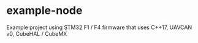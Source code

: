 # example-node
Example project using STM32 F1 / F4 firmware that uses C++17, UAVCAN v0, CubeHAL / CubeMX

